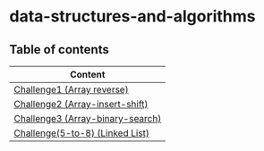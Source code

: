 # data-structures-and-algorithms

## Table of contents

| Content                                           |
|---------------------------------------------------|
| [Challenge1 (Array reverse)](CC1/README.md)       |
| [Challenge2 (Array-insert-shift)](CC2/README.md)  |
| [Challenge3 (Array-binary-search)](CC3/README.md) |
| [Challenge(5-to-8) (Linked List)](CC5/README.md)  |

